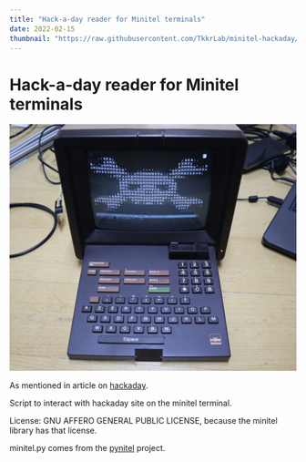 ```yaml
---
title: "Hack-a-day reader for Minitel terminals"
date: 2022-02-15
thumbnail: "https://raw.githubusercontent.com/TkkrLab/minitel-hackaday/master/telic-1-hackaday.webp"
---
```


# Hack-a-day reader for Minitel terminals

![Hackaday reader for Minitel](https://raw.githubusercontent.com/TkkrLab/minitel-hackaday/master/telic-1-hackaday.webp)

As mentioned in article on [hackaday](https://hackaday.com/2022/02/16/teardown-alcatel-telic-1-minitel-terminal/).

Script to interact with hackaday site on the minitel terminal.

License: GNU AFFERO GENERAL PUBLIC LICENSE, because the minitel library has that license.

minitel.py comes from the [pynitel](https://github.com/cquest/pynitel) project.
